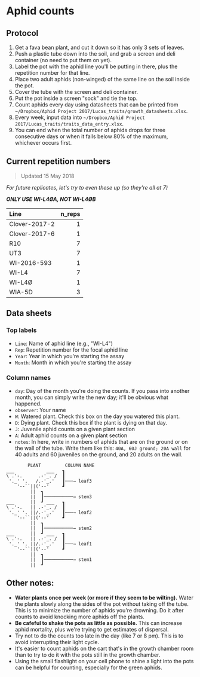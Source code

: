 # Aphid counts

## Protocol

1. Get a fava bean plant, and cut it down so it has only 3
  sets of leaves.
2. Push a plastic tube down into the soil, and grab a screen and
  deli container (no need to put them on yet).
3. Label the pot with the aphid line you'll be putting in there, plus the
  repetition number for that line.
4. Place two adult aphids (non-winged) of the same line on the soil
  inside the pot.
5. Cover the tube with the screen and deli container.
6. Put the pot inside a screen "sock" and tie the top.
7. Count aphids every day using datasheets that can be printed from
   `~/Dropbox/Aphid Project 2017/Lucas_traits/growth_datasheets.xlsx`.
8. Every week, input data into 
   `~/Dropbox/Aphid Project 2017/Lucas_traits/traits_data_entry.xlsx`.
9. You can end when the total number of aphids drops for three
  consecutive days or when it falls below 80% of the maximum,
  whichever occurs first.


## Current repetition numbers

> Updated 15 May 2018

*For future replicates, let's try to even these up (so they're all at 7)*

__*ONLY USE WI-L4ØA, NOT WI-L4ØB*__


|Line          |  n_reps|
|:-------------|-------:|
|Clover-2017-2 |       1|
|Clover-2017-6 |       1|
|R10           |       7|
|UT3           |       7|
|WI-2016-593   |       1|
|WI-L4         |       7|
|WI-L4Ø        |       1|
|WIA-5D        |       3|




## Data sheets

### Top labels

- `Line`: Name of aphid line (e.g., "WI-L4")
- `Rep`: Repetition number for the focal aphid line
- `Year`: Year in which you're starting the assay
- `Month`: Month in which you're starting the assay

### Column names

- `day`: Day of the month you're doing the counts. If you pass into another month,
  you can simply write the new day; it'll be obvious what happened.
- `observer`: Your name
- `W`: Watered plant. Check this box on the day you watered this plant.
- `D`: Dying plant. Check this box if the plant is dying on that day.
- `J`: Juvenile aphid counts on a given plant section
- `A`: Adult aphid counts on a given plant section
- `notes`: In here, write in numbers of aphids that are on the ground or on the wall
  of the tube. Write them like this:
  `40A, 60J ground; 20A wall` for 40 adults and 60 juveniles on the ground,
  and 20 adults on the wall.


```
        PLANT         COLUMN NAME
___            ___   ┓
\ .'-.      .-'_. /  ┃
 '._' '.   /.-'_.'   ┃───→ leaf3
    '--``||('--'     ┛
         ||  ┓
         ||  ┃───────────→ stem3
___      ||  ┛ ___   ┓
\ .'-.   || .-'_. /  ┃
 '._' '. ||/.-'_.'   ┃───→ leaf2
    '--``||('--'     ┛
         ||  ┓
         ||  ┃───────────→ stem2
___      ||  ┛ ___   ┓
\ .'-.   || .-'_. /  ┃
 '._' '. ||/.-'_.'   ┃───→ leaf1
    '--``||('--'     ┛
         ||  ┓
         ||  ┃───────────→ stem1
         ||  ┛
```



## Other notes:

- __Water plants once per week (or more if they seem to be wilting).__
  Water the plants slowly along the sides of the pot without taking off the tube.
  This is to minimize the number of aphids you're drowning.
  Do it after counts to avoid knocking more aphids off the plants.
- __Be cafeful to shake the pots as little as possible.__
  This can increase aphid mortality, plus we're trying to get estimates of dispersal.
- Try not to do the counts too late in the day (like 7 or 8 pm). This is to avoid
  interrupting their light cycle.
- It's easier to count aphids on the cart that's in the growth chamber room than to try
  to do it with the pots still in the growth chamber.
- Using the small flashlight on your cell phone to shine a light into the pots can be
  helpful for counting, especially for the green aphids.
